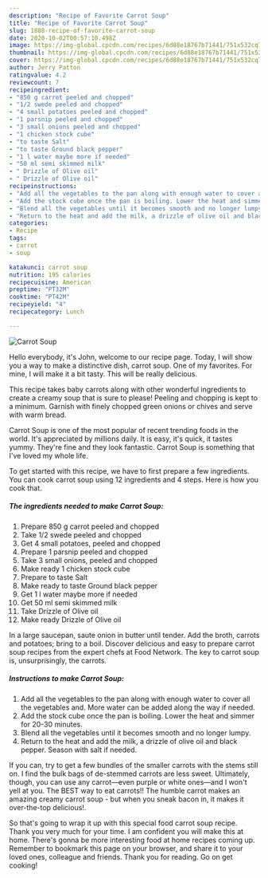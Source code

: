 ```yaml
---
description: "Recipe of Favorite Carrot Soup"
title: "Recipe of Favorite Carrot Soup"
slug: 1888-recipe-of-favorite-carrot-soup
date: 2020-10-02T00:57:10.498Z
image: https://img-global.cpcdn.com/recipes/6d88e18767b71441/751x532cq70/carrot-soup-recipe-main-photo.jpg
thumbnail: https://img-global.cpcdn.com/recipes/6d88e18767b71441/751x532cq70/carrot-soup-recipe-main-photo.jpg
cover: https://img-global.cpcdn.com/recipes/6d88e18767b71441/751x532cq70/carrot-soup-recipe-main-photo.jpg
author: Jerry Patton
ratingvalue: 4.2
reviewcount: 7
recipeingredient:
- "850 g carrot peeled and chopped"
- "1/2 swede peeled and chopped"
- "4 small potatoes peeled and chopped"
- "1 parsnip peeled and chopped"
- "3 small onions peeled and chopped"
- "1 chicken stock cube"
- "to taste Salt"
- "to taste Ground black pepper"
- "1 l water maybe more if needed"
- "50 ml semi skimmed milk"
- " Drizzle of Olive oil"
- " Drizzle of Olive oil"
recipeinstructions:
- "Add all the vegetables to the pan along with enough water to cover all the vegetables and. More water can be added along the way if needed."
- "Add the stock cube once the pan is boiling. Lower the heat and simmer for 20-30 minutes."
- "Blend all the vegetables until it becomes smooth and no longer lumpy."
- "Return to the heat and add the milk, a drizzle of olive oil and black pepper. Season with salt if needed."
categories:
- Recipe
tags:
- carrot
- soup

katakunci: carrot soup 
nutrition: 195 calories
recipecuisine: American
preptime: "PT32M"
cooktime: "PT42M"
recipeyield: "4"
recipecategory: Lunch

---
```



![Carrot Soup](https://img-global.cpcdn.com/recipes/6d88e18767b71441/751x532cq70/carrot-soup-recipe-main-photo.jpg)

Hello everybody, it's John, welcome to our recipe page. Today, I will show you a way to make a distinctive dish, carrot soup. One of my favorites. For mine, I will make it a bit tasty. This will be really delicious.

This recipe takes baby carrots along with other wonderful ingredients to create a creamy soup that is sure to please! Peeling and chopping is kept to a minimum. Garnish with finely chopped green onions or chives and serve with warm bread.

Carrot Soup is one of the most popular of recent trending foods in the world. It's appreciated by millions daily. It is easy, it's quick, it tastes yummy. They're fine and they look fantastic. Carrot Soup is something that I've loved my whole life.


To get started with this recipe, we have to first prepare a few ingredients. You can cook carrot soup using 12 ingredients and 4 steps. Here is how you cook that.

<!--inarticleads1-->

##### The ingredients needed to make Carrot Soup:

1. Prepare 850 g carrot peeled and chopped
1. Take 1/2 swede peeled and chopped
1. Get 4 small potatoes, peeled and chopped
1. Prepare 1 parsnip peeled and chopped
1. Take 3 small onions, peeled and chopped
1. Make ready 1 chicken stock cube
1. Prepare to taste Salt
1. Make ready to taste Ground black pepper
1. Get 1 l water maybe more if needed
1. Get 50 ml semi skimmed milk
1. Take  Drizzle of Olive oil
1. Make ready  Drizzle of Olive oil


In a large saucepan, saute onion in butter until tender. Add the broth, carrots and potatoes; bring to a boil. Discover delicious and easy to prepare carrot soup recipes from the expert chefs at Food Network. The key to carrot soup is, unsurprisingly, the carrots. 

<!--inarticleads2-->

##### Instructions to make Carrot Soup:

1. Add all the vegetables to the pan along with enough water to cover all the vegetables and. More water can be added along the way if needed.
1. Add the stock cube once the pan is boiling. Lower the heat and simmer for 20-30 minutes.
1. Blend all the vegetables until it becomes smooth and no longer lumpy.
1. Return to the heat and add the milk, a drizzle of olive oil and black pepper. Season with salt if needed.


If you can, try to get a few bundles of the smaller carrots with the stems still on. I find the bulk bags of de-stemmed carrots are less sweet. Ultimately, though, you can use any carrot—even purple or white ones—and I won&#39;t yell at you. The BEST way to eat carrots!! The humble carrot makes an amazing creamy carrot soup - but when you sneak bacon in, it makes it over-the-top delicious!. 

So that's going to wrap it up with this special food carrot soup recipe. Thank you very much for your time. I am confident you will make this at home. There's gonna be more interesting food at home recipes coming up. Remember to bookmark this page on your browser, and share it to your loved ones, colleague and friends. Thank you for reading. Go on get cooking!
